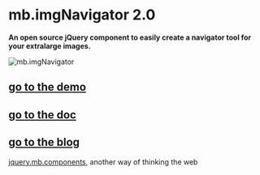 # mb.imgNavigator 2.0

__An open source jQuery component to easily create a navigator tool for your extralarge images.__

![mb.imgNavigator](http://pupunzi.com/gitHub/mb.imgNavigator.jpg)


## [go to the demo](http://pupunzi.com/#mb.components/mb.imageNavigator/imageNavigator.html)
## [go to the doc](http://wiki.github.com/pupunzi/jquery.mb.imgNavigator/)
## [go to the blog](http://pupunzi.open-lab.com/mb-jquery-components/mb-imagenavigator/)


[jquery.mb.components](http://pupunzi.com/), another way of thinking the web
